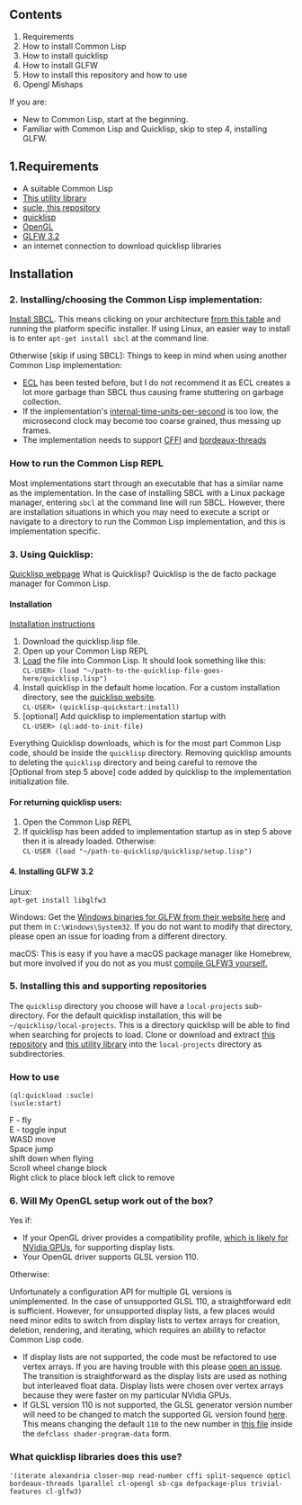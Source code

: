 Contents
-
1. Requirements
2. How to install Common Lisp
3. How to install quicklisp
4. How to install GLFW
5. How to install this repository and how to use
6. Opengl Mishaps

If you are:  
- New to Common Lisp, start at the beginning.
- Familiar with Common Lisp and Quicklisp, skip to step 4, installing GLFW.

1.Requirements
-
- A suitable Common Lisp
- [This utility library](https://github.com/terminal625/utility)
- [sucle, this repository](https://github.com/terminal625/sucle)
- [quicklisp](https://www.quicklisp.org/beta/)
- [OpenGL](https://www.opengl.org/) 
- [GLFW 3.2](https://www.glfw.org/)
- an internet connection to download quicklisp libraries

Installation
-

### 2. Installing/choosing the Common Lisp implementation:
[Install SBCL](http://www.sbcl.org/). This means clicking on your architecture [from this table](http://www.sbcl.org/platform-table.html) and running the platform specific installer.
If using Linux, an easier way to install is to enter
`apt-get install sbcl` at the command line.

Otherwise [skip if using SBCL]:
Things to keep in mind when using another Common Lisp implementation:
- [ECL](https://common-lisp.net/project/ecl/) has been tested before, but I do not recommend it as ECL creates a lot more garbage than SBCL thus causing frame stuttering on garbage collection.
- If the implementation's [internal-time-units-per-second](http://clhs.lisp.se/Body/v_intern.htm) is too low, the microsecond clock may become too coarse grained, thus messing up frames.
- The implementation needs to support [CFFI](https://common-lisp.net/project/cffi/) and [bordeaux-threads](https://common-lisp.net/project/bordeaux-threads/)

### How to run the Common Lisp REPL
Most implementations start through an executable that has a similar name as the implementation. In the case of installing SBCL with a Linux package manager, entering `sbcl` at the command line will run SBCL. However, there are installation situations in which you may need to execute a script or navigate to a directory to run the Common Lisp implementation, and this is implementation specific. 

### 3. Using Quicklisp:
[Quicklisp webpage](https://www.quicklisp.org/beta/)
What is Quicklisp? Quicklisp is the de facto package manager for Common Lisp. 
#### Installation
[Installation instructions](https://www.quicklisp.org/beta/#installation)
1. Download the quicklisp.lisp file. 
2. Open up your Common Lisp REPL
3. [Load](http://clhs.lisp.se/Body/f_load.htm) the file into Common Lisp. It should look something like this:  
`CL-USER> (load "~/path-to-the-quicklisp-file-goes-here/quicklisp.lisp")`
4. Install quicklisp in the default home location. For a custom installation directory, see the [quicklisp website](https://www.quicklisp.org/beta/#loading).  
`CL-USER> (quicklisp-quickstart:install)`
5. [optional] Add quicklisp to implementation startup with   
`CL-USER> (ql:add-to-init-file)`

Everything Quicklisp downloads, which is for the most part Common Lisp code, should be inside the `quicklisp` directory. Removing quicklisp amounts to deleting the `quicklisp` directory and being careful to remove the [Optional from step 5 above] code added by quicklisp to the implementation initialization file.
#### For returning quicklisp users:
1. Open the Common Lisp REPL
2. If quicklisp has been added to implementation startup as in step 5 above then it is already loaded. Otherwise:  
`CL-USER (load "~/path-to-quicklisp/quicklisp/setup.lisp")`

#### 4. Installing GLFW 3.2
Linux:  
`apt-get install libglfw3`

Windows:
Get the [Windows binaries for GLFW from their website here](https://www.glfw.org/download.html) and put them in `C:\Windows\System32`. If you do not want to modify that directory, please open an issue for loading from a different directory.

macOS:
This is easy if you have a macOS package manager like Homebrew, but more involved if you do not as you must [compile GLFW3 yourself.](https://www.glfw.org/docs/latest/compile.html)

### 5. Installing this and supporting repositories
The `quicklisp` directory you choose will have a `local-projects` sub-directory. For the default quicklisp installation, this will be `~/quicklisp/local-projects`. This is a directory quicklisp will be able to find when searching for projects to load. Clone or download and extract [this repository](https://github.com/terminal625/sucle) and [this utility library](https://github.com/terminal625/utility) into the `local-projects` directory as subdirectories.

### How to use 
`(ql:quickload :sucle)`  
`(sucle:start)`

F - fly  
E - toggle input  
WASD move  
Space jump  
shift down when flying  
Scroll wheel change block  
Right click to place block left click to remove  

### 6. Will My OpenGL setup work out of the box?
Yes if:
- If your OpenGL driver provides a compatibility profile, [which is likely for NVidia GPUs](https://stackoverflow.com/questions/4113989/why-were-display-lists-deprecated-in-opengl-3-1), for supporting display lists.
- Your OpenGL driver supports GLSL version 110.

Otherwise:

Unfortunately a configuration API for multiple GL versions is unimplemented. In the case of unsupported GLSL 110, a straightforward edit is sufficient. However, for unsupported display lists, a few places would need minor edits to switch from display lists to vertex arrays for creation, deletion, rendering, and iterating, which requires an ability to refactor Common Lisp code.
- If display lists are not supported, the code must be refactored to use vertex arrays. If you are having trouble with this please [open an issue](https://github.com/terminal625/sucle/issues). The transition is straightforward as the display lists are used as nothing but interleaved float data. Display lists were chosen over vertex arrays because they were faster on my particular NVidia GPUs.
- If GLSL version 110 is not supported, the GLSL generator version number will need to be changed to match the supported GL version found [here](https://en.wikipedia.org/wiki/OpenGL_Shading_Language#Versions). This means changing the default `110` to the new number in [this file](https://github.com/terminal625/sucle/blob/master/src/opengl/glslgen.lisp) inside the `defclass shader-program-data` form.

### What quicklisp libraries does this use?
`'(iterate alexandria closer-mop read-number cffi split-sequence opticl bordeaux-threads lparallel cl-opengl sb-cga defpackage-plus trivial-features cl-glfw3)`
